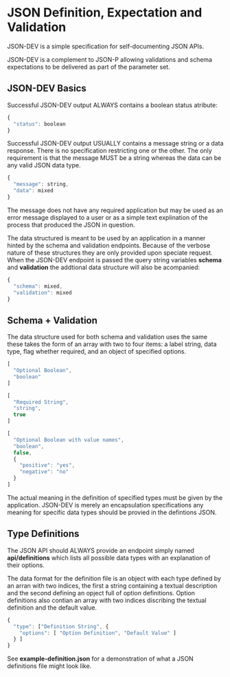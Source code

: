 JSON Definition, Expectation and Validation
===========================================

JSON-DEV is a simple specification for self-documenting JSON APIs.

JSON-DEV is a complement to JSON-P allowing validations and schema expectations
to be delivered as part of the parameter set.

JSON-DEV Basics
---------------
Successful JSON-DEV output ALWAYS contains a boolean status atribute:

```javascript
{
  "status": boolean
}
```

Successful JSON-DEV output USUALLY contains a message string or a data response.
There is no specification restricting one or the other. The only requirement is
that the message MUST be a string whereas the data can be any valid JSON data
type.

```javascript
{
  "message": string,
  "data": mixed
}
```

The message does not have any required application but may be used as an error
message displayed to a user or as a simple text explination of the process that
produced the JSON in question.

The data structured is meant to be used by an application in a manner hinted by the
schema and validation endpoints. Because of the verbose nature of these structures
they are only provided upon speciate request. When the JSON-DEV endpoint is passed
the query string variables **schema** and **validation** the addtional data
structure will also be acompanied:

```javascript
{
  "schema": mixed,
  "validation": mixed
}
```

Schema + Validation
-------------------
The data structure used for both schema and validation uses the same these takes the
form of an array with two to four items: a label string, data type, flag whether
required, and an object of specified options.

```javascript
[
  "Optional Boolean",
  "boolean"
]

[
  "Required String",
  "string",
  true
]

[
  "Optional Boolean with value names",
  "boolean",
  false,
  {
    "positive": "yes",
    "negative": "no"
  }
]
```

The actual meaning in the definition of specified types must be given by the
application. JSON-DEV is merely an encapsulation specifications any meaning for
specific data types should be provied in the defintions JSON.

Type Definitions
----------------
The JSON API should ALWAYS provide an endpoint simply named **api/definitions**
which lists all possible data types with an explanation of their options.

The data format for the definition file is an object with each type defined by an
arran with two indices, the first a string containing a textual description and the
second defining an opject full of option definitions. Option definitions also
contian an array with two indices discribing the textual definition and the default
value.

```javascript
{
  "type": ["Definition String", {
    "options": [ "Option Definition", "Default Value" ]
  } ]
}
```

See **example-definition.json** for a demonstration of what a JSON definitions file
might look like.

